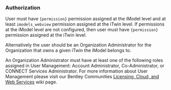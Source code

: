 ### Authorization

User must have `{permission}` permission assigned at the iModel level and at least `imodels_webview` permission assigned at the iTwin level. If permissions at the iModel level are not configured, then user must have `{permission}` permission assigned at the iTwin level.

Alternatively the user should be an Organization Administrator for the Organization that owns a given iTwin the iModel belongs to.

An Organization Administrator must have at least one of the following roles assigned in User Management: Account Administrator, Co-Administrator, or CONNECT Services Administrator. For more information about User Management please visit our Bentley Communities [Licensing, Cloud, and Web Services](https://communities.bentley.com/communities/other_communities/licensing_cloud_and_web_services/w/wiki/50711/user-management-2-0) wiki page.